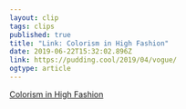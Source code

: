 ```yaml
---
layout: clip 
tags: clips 
published: true 
title: "Link: Colorism in High Fashion" 
date: 2019-06-22T15:32:02.896Z 
link: https://pudding.cool/2019/04/vogue/ 
ogtype: article 
---
```

[Colorism in High Fashion](https://pudding.cool/2019/04/vogue/) 
